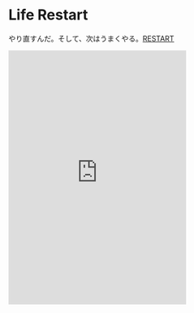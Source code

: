 # Life Restart

やり直すんだ。そして、次はうまくやる。[RESTART](view/index.html)

<iframe src="https://discord.com/widget?id=883382868427014255&theme=dark" width="350" height="500" allowtransparency="true" frameborder="0" sandbox="allow-popups allow-popups-to-escape-sandbox allow-same-origin allow-scripts"></iframe>